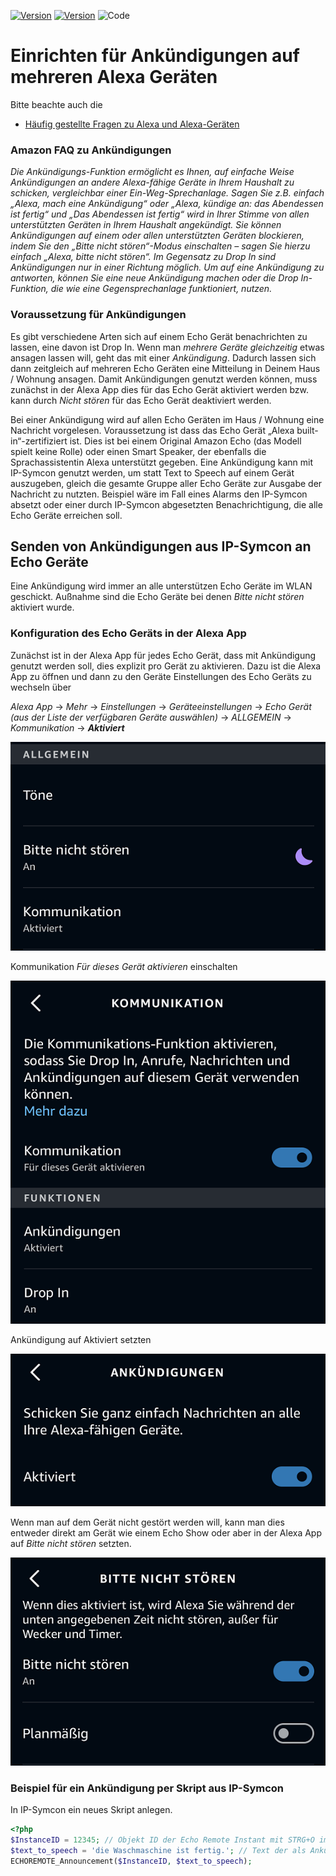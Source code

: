 [![Version](https://img.shields.io/badge/Symcon-PHPModul-red.svg)](https://www.symcon.de/service/dokumentation/entwicklerbereich/sdk-tools/sdk-php/)
[![Version](https://img.shields.io/badge/Symcon%20Version-5.0%20%3E-green.svg)](https://www.symcon.de/forum/threads/38222-IP-Symcon-5-0-verf%C3%BCgbar)
![Code](https://img.shields.io/badge/Code-PHP-blue.svg)

# Einrichten für Ankündigungen auf mehreren Alexa Geräten

Bitte beachte auch die 

- [Häufig gestellte Fragen zu Alexa und Alexa-Geräten](https://www.amazon.de/gp/help/customer/display.html?nodeId=201602230 "Häufig gestellte Fragen zu Alexa und Alexa-Geräten")

### Amazon FAQ zu Ankündigungen

_Die Ankündigungs-Funktion ermöglicht es Ihnen, auf einfache Weise Ankündigungen an andere Alexa-fähige Geräte
in Ihrem Haushalt zu schicken, vergleichbar einer Ein-Weg-Sprechanlage. Sagen Sie z.B. einfach „Alexa, mach eine Ankündigung“
oder „Alexa, kündige an: das Abendessen ist fertig“ und „Das Abendessen ist fertig“ wird in Ihrer Stimme von allen
unterstützten Geräten in Ihrem Haushalt angekündigt. Sie können Ankündigungen auf einem oder allen unterstützten Geräten blockieren,
indem Sie den „Bitte nicht stören“-Modus einschalten – sagen Sie hierzu einfach „Alexa, bitte nicht stören“.
Im Gegensatz zu Drop In sind Ankündigungen nur in einer Richtung möglich. Um auf eine Ankündigung zu antworten,
können Sie eine neue Ankündigung machen oder die Drop In-Funktion, die wie eine Gegensprechanlage funktioniert, nutzen._

### Voraussetzung für Ankündigungen

Es gibt verschiedene Arten sich auf einem Echo Gerät benachrichten zu lassen, eine davon ist Drop In. Wenn man _mehrere Geräte gleichzeitig_ etwas ansagen lassen will, geht das mit einer _Ankündigung_.
Dadurch lassen sich dann zeitgleich auf mehreren Echo Geräten eine Mitteilung in Deinem Haus / Wohnung ansagen.
Damit Ankündigungen genutzt werden können, muss zunächst in der Alexa App dies für das Echo Gerät aktiviert werden bzw. kann durch _Nicht stören_ für das Echo Gerät deaktiviert werden.

Bei einer Ankündigung wird auf allen Echo Geräten im Haus / Wohnung eine Nachricht vorgelesen.
Voraussetzung ist dass das Echo Gerät „Alexa built-in“-zertifiziert ist. Dies ist bei einem Original Amazon Echo (das Modell spielt keine Rolle) oder einen Smart Speaker, der ebenfalls die Sprachassistentin Alexa unterstützt gegeben.
Eine Ankündigung kann mit IP-Symcon genutzt werden, um statt Text to Speech auf einem Gerät auszugeben, gleich die gesamte Gruppe aller Echo Geräte zur Ausgabe der Nachricht zu nutzten.
Beispiel wäre im Fall eines Alarms den IP-Symcon absetzt oder einer durch IP-Symcon abgesetzten Benachrichtigung, die alle Echo Geräte erreichen soll.


## Senden von Ankündigungen aus IP-Symcon an Echo Geräte

Eine Ankündigung wird immer an alle unterstützen Echo Geräte im WLAN geschickt. Außnahme sind die Echo Geräte bei denen _Bitte nicht stören_ aktiviert wurde.

### Konfiguration des Echo Geräts in der Alexa App

Zunächst ist in der Alexa App für jedes Echo Gerät, dass mit Ankündigung genutzt werden soll, dies explizit pro Gerät zu aktivieren.
Dazu ist die Alexa App zu öffnen und dann zu den Geräte Einstellungen des Echo Geräts zu wechseln über

_Alexa App_ -> _Mehr_ -> _Einstellungen_ -> _Geräteeinstellungen_ -> _Echo Gerät (aus der Liste der verfügbaren Geräte auswählen)_ -> _ALLGEMEIN_ -> _Kommunikation_ -> _**Aktiviert**_

![Allgemein](img/einstellungen_1.png?raw=true "Allgemein")

Kommunikation _Für dieses Gerät aktivieren_ einschalten

![Kommunikation](img/einstellungen_2.png?raw=true "Kommunikation")

Ankündigung auf Aktiviert setzten

![Ankündigungen](img/einstellungen_3.png?raw=true "Ankündigungen")

Wenn man auf dem Gerät nicht gestört werden will, kann man dies entweder direkt am Gerät wie einem Echo Show oder aber in der Alexa App auf _Bitte nicht stören_ setzten.

![Bitte nicht stören](img/einstellungen_4.png?raw=true "Bitte nicht stören")


### Beispiel für ein Ankündigung per Skript aus IP-Symcon

In IP-Symcon ein neues Skript anlegen.

```php
<?php
$InstanceID = 12345; // Objekt ID der Echo Remote Instant mit STRG+O im Objektbaum auswählen
$text_to_speech = 'die Waschmaschine ist fertig.'; // Text der als Ankündigung auf Echo Geräten ausgegegebn werden soll, die Ausgabe erfolgt auf allen Echo Geräten im WLAN mit Ausnhame von Geräten mit der Einstellung Bitte nicht stören
ECHOREMOTE_Announcement($InstanceID, $text_to_speech);
``` 